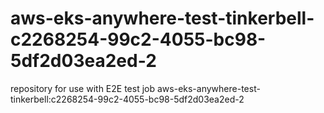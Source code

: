 # aws-eks-anywhere-test-tinkerbell-c2268254-99c2-4055-bc98-5df2d03ea2ed-2
repository for use with E2E test job aws-eks-anywhere-test-tinkerbell:c2268254-99c2-4055-bc98-5df2d03ea2ed-2
